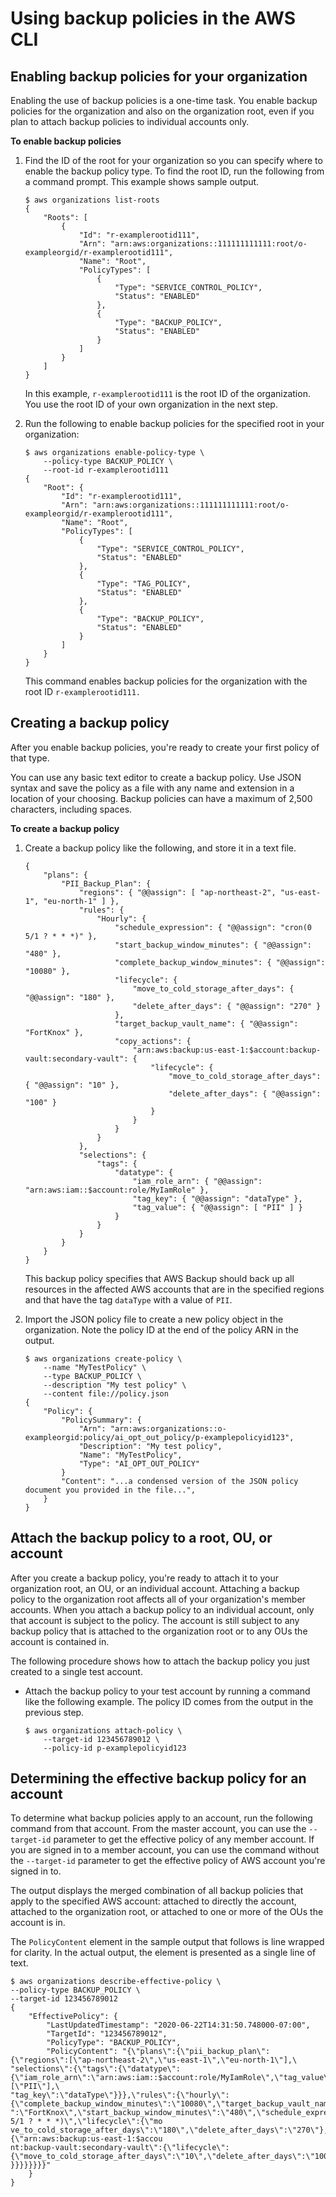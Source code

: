 # Using backup policies in the AWS CLI<a name="orgs_manage_policies_backup_cli"></a>

## Enabling backup policies for your organization<a name="backup-policy-enable-cli"></a>

Enabling the use of backup policies is a one\-time task\. You enable backup policies for the organization and also on the organization root, even if you plan to attach backup policies to individual accounts only\. 

**To enable backup policies**

1. Find the ID of the root for your organization so you can specify where to enable the backup policy type\. To find the root ID, run the following from a command prompt\. This example shows sample output\.

   ```
   $ aws organizations list-roots
   {
       "Roots": [
           {
               "Id": "r-examplerootid111",
               "Arn": "arn:aws:organizations::111111111111:root/o-exampleorgid/r-examplerootid111",
               "Name": "Root",
               "PolicyTypes": [
                   {
                       "Type": "SERVICE_CONTROL_POLICY",
                       "Status": "ENABLED"
                   },
                   {
                       "Type": "BACKUP_POLICY",
                       "Status": "ENABLED"
                   }
               ]
           }
       ]
   }
   ```

   In this example, `r-examplerootid111` is the root ID of the organization\. You use the root ID of your own organization in the next step\.

1. Run the following to enable backup policies for the specified root in your organization:

   ```
   $ aws organizations enable-policy-type \
       --policy-type BACKUP_POLICY \
       --root-id r-examplerootid111
   {
       "Root": {
           "Id": "r-examplerootid111",
           "Arn": "arn:aws:organizations::111111111111:root/o-exampleorgid/r-examplerootid111",
           "Name": "Root",
           "PolicyTypes": [
               {
                   "Type": "SERVICE_CONTROL_POLICY",
                   "Status": "ENABLED"
               },
               {
                   "Type": "TAG_POLICY",
                   "Status": "ENABLED"
               },
               {
                   "Type": "BACKUP_POLICY",
                   "Status": "ENABLED"
               }
           ]
       }
   }
   ```

   This command enables backup policies for the organization with the root ID `r-examplerootid111.` 

## Creating a backup policy<a name="backup-create-first-cli"></a>

After you enable backup policies, you're ready to create your first policy of that type\. 

You can use any basic text editor to create a backup policy\. Use JSON syntax and save the policy as a file with any name and extension in a location of your choosing\. Backup policies can have a maximum of 2,500 characters, including spaces\. 

**To create a backup policy**

1. Create a backup policy like the following, and store it in a text file\.

   ```
   {
       "plans": {
           "PII_Backup_Plan": {
               "regions": { "@@assign": [ "ap-northeast-2", "us-east-1", "eu-north-1" ] },
               "rules": {
                   "Hourly": {
                       "schedule_expression": { "@@assign": "cron(0 5/1 ? * * *)" },
                       "start_backup_window_minutes": { "@@assign": "480" },
                       "complete_backup_window_minutes": { "@@assign": "10080" },
                       "lifecycle": {
                           "move_to_cold_storage_after_days": { "@@assign": "180" },
                           "delete_after_days": { "@@assign": "270" }
                       },
                       "target_backup_vault_name": { "@@assign": "FortKnox" },
                       "copy_actions": {
                           "arn:aws:backup:us-east-1:$account:backup-vault:secondary-vault": {
                               "lifecycle": {
                                   "move_to_cold_storage_after_days": { "@@assign": "10" },
                                   "delete_after_days": { "@@assign": "100" }
                               }
                           }
                       }
                   }
               },
               "selections": {
                   "tags": {
                       "datatype": {
                           "iam_role_arn": { "@@assign": "arn:aws:iam::$account:role/MyIamRole" },
                           "tag_key": { "@@assign": "dataType" },
                           "tag_value": { "@@assign": [ "PII" ] }
                       }
                   }
               }
           }
       }
   }
   ```

   This backup policy specifies that AWS Backup should back up all resources in the affected AWS accounts that are in the specified regions and that have the tag `dataType` with a value of `PII`\. 

1. Import the JSON policy file to create a new policy object in the organization\. Note the policy ID at the end of the policy ARN in the output\.

   ```
   $ aws organizations create-policy \
       --name "MyTestPolicy" \
       --type BACKUP_POLICY \
       --description "My test policy" \
       --content file://policy.json
   {
       "Policy": {
           "PolicySummary": {
               "Arn": "arn:aws:organizations::o-exampleorgid:policy/ai_opt_out_policy/p-examplepolicyid123",
               "Description": "My test policy",
               "Name": "MyTestPolicy",
               "Type": "AI_OPT_OUT_POLICY"
           }
           "Content": "...a condensed version of the JSON policy document you provided in the file...",
       }
   }
   ```

## Attach the backup policy to a root, OU, or account<a name="backup-attach-first-cli"></a>

After you create a backup policy, you're ready to attach it to your organization root, an OU, or an individual account\. Attaching a backup policy to the organization root affects all of your organization's member accounts\. When you attach a backup policy to an individual account, only that account is subject to the policy\. The account is still subject to any backup policy that is attached to the organization root or to any OUs the account is contained in\.

The following procedure shows how to attach the backup policy you just created to a single test account\.
+ Attach the backup policy to your test account by running a command like the following example\. The policy ID comes from the output in the previous step\.

  ```
  $ aws organizations attach-policy \
      --target-id 123456789012 \
      --policy-id p-examplepolicyid123
  ```

## Determining the effective backup policy for an account<a name="backup-get-effective-cli"></a>

To determine what backup policies apply to an account, run the following command from that account\. From the master account, you can use the `--target-id` parameter to get the effective policy of any member account\. If you are signed in to a member account, you can use the command without the `--target-id` parameter to get the effective policy of AWS account you're signed in to\.

The output displays the merged combination of all backup policies that apply to the specified AWS account: attached to directly the account, attached to the organization root, or attached to one or more of the OUs the account is in\.

The `PolicyContent` element in the sample output that follows is line wrapped for clarity\. In the actual output, the element is presented as a single line of text\.

```
$ aws organizations describe-effective-policy \
--policy-type BACKUP_POLICY \
--target-id 123456789012
{
    "EffectivePolicy": {
        "LastUpdatedTimestamp": "2020-06-22T14:31:50.748000-07:00",
        "TargetId": "123456789012",
        "PolicyType": "BACKUP_POLICY",
        "PolicyContent": "{\"plans\":{\"pii_backup_plan\":{\"regions\":[\"ap-northeast-2\",\"us-east-1\",\"eu-north-1\"],\
"selections\":{\"tags\":{\"datatype\":{\"iam_role_arn\":\"arn:aws:iam::$account:role/MyIamRole\",\"tag_value\":[\"PII\"],\
"tag_key\":\"dataType\"}}},\"rules\":{\"hourly\":{\"complete_backup_window_minutes\":\"10080\",\"target_backup_vault_name\
":\"FortKnox\",\"start_backup_window_minutes\":\"480\",\"schedule_expression\":\"cron(0 5/1 ? * * *)\",\"lifecycle\":{\"mo
ve_to_cold_storage_after_days\":\"180\",\"delete_after_days\":\"270\"},\"copy_actions\":{\"arn:aws:backup:us-east-1:$accou
nt:backup-vault:secondary-vault\":{\"lifecycle\":{\"move_to_cold_storage_after_days\":\"10\",\"delete_after_days\":\"100\"
}}}}}}}}"
    }
}
```